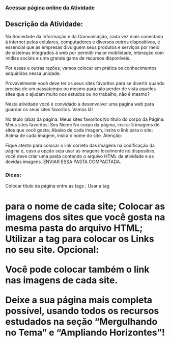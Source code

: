 ### [Acessar página online da Atividade](https://geovaneramirez.github.io/Atividade_Meus_Sites_Favoritos/)

## Descrição da Atividade:

Na Sociedade da Informação e da Comunicação, cada vez mais conectada à internet pelos celulares, computadores e diversos outros dispositivos, é essencial que as empresas divulguem seus produtos e serviços por meio de sistemas integrados à web por permitir maior mobilidade, interação com mídias sociais e uma grande gama de recursos disponíveis.

Por essas e outras razões, vamos colocar em prática os conhecimentos adquiridos nessa unidade.

Provavelmente você deve ter os seus sites favoritos para se divertir quando precisa de um passatempo ou mesmo para não perder de vista aqueles sites que o ajudam muito nos estudos ou no trabalho, não é mesmo?

Nesta atividade você é convidado a desenvolver uma página web para guardar os seus sites favoritos. Vamos lá!

No título (aba) da página: Meus sites favoritos
No título do corpo da Página: Meus sites favoritos: Seu Nome
No corpo da página, insira:
5 imagens de sites que você gosta;
Abaixo de cada imagem, insira o link para o site;
Acima de cada imagem, insira o nome do site.
Atenção:

Fique atento para colocar o link correto das imagens na codificação da página e, caso a opção seja usar as imagens localmente no dispositivo, você deve criar uma pasta  contendo o arquivo HTML da atividade e as devidas imagens. ENVIAR ESSA PASTA COMPACTADA.

### Dicas:

Colocar título da página entre as tags <title> e </title>;
Usar a tag <h1> para o nome de cada site;
Colocar as imagens dos sites que você gosta na mesma pasta do arquivo HTML;
Utilizar a tag <a> para colocar os Links no seu site.
 Opcional:

Você pode colocar também o link nas imagens de cada site.

Deixe a sua página mais completa possível, usando todos os recursos estudados na seção “Mergulhando no Tema” e “Ampliando Horizontes”!
